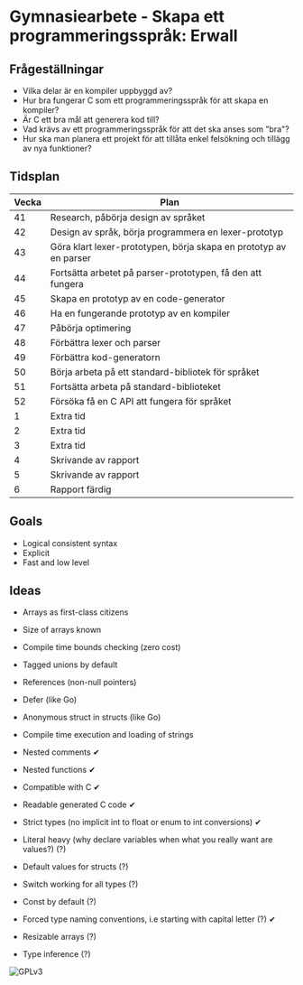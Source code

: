 # Gymnasiearbete - Skapa ett programmeringsspråk: Erwall

## Frågeställningar

* Vilka delar är en kompiler uppbyggd av?
* Hur bra fungerar C som ett programmeringsspråk för att skapa en kompiler?
* Är C ett bra mål att generera kod till?
* Vad krävs av ett programmeringsspråk för att det ska anses som "bra"?
* Hur ska man planera ett projekt för att tillåta enkel felsökning och tillägg \
  av nya funktioner?

## Tidsplan

| Vecka	| Plan																|
|-------|-------------------------------------------------------------------|
| 41	| Research, påbörja design av språket								|
| 42	| Design av språk, börja programmera en lexer-prototyp				| 
| 43	| Göra klart lexer-prototypen, börja skapa en prototyp av en parser	|
| 44	| Fortsätta arbetet på parser-prototypen, få den att fungera		|	
| 45	| Skapa en prototyp av en code-generator							|
| 46	| Ha en fungerande prototyp av en kompiler							|
| 47	| Påbörja optimering												|
| 48	| Förbättra lexer och parser										|
| 49	| Förbättra kod-generatorn											|
| 50	| Börja arbeta på ett standard-bibliotek för språket				|
| 51	| Fortsätta arbeta på standard-biblioteket							|
| 52	| Försöka få en C API att fungera för språket						|
| 1		| Extra tid															|
| 2     | Extra tid															|
| 3		| Extra tid															|
| 4		| Skrivande av rapport												|
| 5		| Skrivande av rapport												|
| 6		| Rapport färdig													|

## Goals

* Logical consistent syntax
* Explicit
* Fast and low level

## Ideas

* Arrays as first-class citizens
* Size of arrays known
* Compile time bounds checking (zero cost)
* Tagged unions by default
* References (non-null pointers)
* Defer (like Go)
* Anonymous struct in structs (like Go)
* Compile time execution and loading of strings
* Nested comments ✔
* Nested functions ✔
* Compatible with C ✔
* Readable generated C code ✔
* Strict types (no implicit int to float or enum to int conversions) ✔

* Literal heavy (why declare variables when what you really want are values?) (?)
* Default values for structs (?)
* Switch working for all types (?)
* Const by default (?)
* Forced type naming conventions, i.e starting with capital letter (?) ✔
* Resizable arrays (?)
* Type inference (?)

![](http://www.gnu.org/graphics/gplv3-127x51.png "GPLv3")
